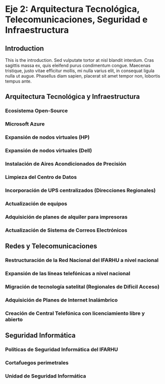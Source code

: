 # Eje 2: Arquitectura Tecnológica, Telecomunicaciones, Seguridad e Infraestructura

## Introduction

This is the introduction. Sed vulputate tortor at nisl blandit interdum. Cras sagittis massa ex, quis eleifend purus condimentum congue. Maecenas tristique, justo vitae efficitur mollis, mi nulla varius elit, in consequat ligula nulla ut augue. Phasellus diam sapien, placerat sit amet tempor non, lobortis tempus ante.

## Arquitectura Tecnológica y Infraestructura

### Ecosistema Open-Source

### Microsoft Azure

### Expansión de nodos virtuales (HP)

### Expansión de nodos virtuales (Dell)

### Instalación de Aires Acondicionados de Precisión

### Limpieza del Centro de Datos

### Incorporación de UPS centralizados (Direcciones Regionales)

### Actualización de equipos

### Adquisición de planes de alquiler para impresoras

### Actualización de Sistema de Correos Electrónicos


## Redes y Telecomunicaciones

### Restructuración de la Red Nacional del IFARHU a nivel nacional

### Expansión de las líneas telefónicas a nivel nacional

### Migración de tecnología satelital (Regionales de Difícil Acceso)

### Adquisición de Planes de Internet Inalámbrico

### Creación de Central Telefónica con licenciamiento libre y abierto


## Seguridad Informática

### Políticas de Seguridad Informática del IFARHU

### Cortafuegos perimetrales

### Unidad de Seguridad Informática

